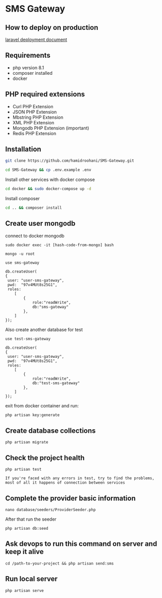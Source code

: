 # SMS Gateway

## How to deploy on production

[laravel deployment document](https://laravel.com/docs/9.x/deployment)


## Requirements

* php version 8.1
* composer installed
* docker

## PHP required extensions

* Curl PHP Extension
* JSON PHP Extension
* Mbstring PHP Extension
* XML PHP Extension
* Mongodb PHP Extension (important)
* Redis PHP Extension

## Installation

```bash
git clone https://github.com/hamidroohani/SMS-Gateway.git
```

```bash
cd SMS-Gateway && cp .env.example .env
```

Install other services with docker compose
```bash
cd docker && sudo docker-compose up -d
```

Install composer
```bash
cd .. && composer install
```

## Create user mongodb

connect to docker mongodb
```
sudo docker exec -it [hash-code-from-mongo] bash
```

```
mongo -u root
```

```
use sms-gateway
```

```
db.createUser(
{
 user: "user-sms-gateway",
 pwd:  "97v4MUt8s25G1",
 roles:
    [
        {
            role:"readWrite",
            db:"sms-gateway"
        },
    ]
});
```

Also create another database for test
```
use test-sms-gateway
```

```
db.createUser(
{
 user: "user-sms-gateway",
 pwd:  "97v4MUt8s25G1",
 roles:
    [
        {
            role:"readWrite",
            db:"test-sms-gateway"
        },
    ]
});
```

exit from docker container and run:
```bash
php artisan key:generate
```

## Create database collections
```
php artisan migrate
```

## Check the project health
```
php artisan test
```
`If you're faced with any errors in test, try to find the problems, most of all it happens of connection between services`

## Complete the provider basic information
```
nano database/seeders/ProviderSeeder.php
```
After that run the seeder
```
php artisan db:seed
```

## Ask devops to run this command on server and keep it alive
```
cd /path-to-your-project && php artisan send:sms
```

## Run local server
```
php artisan serve
```
